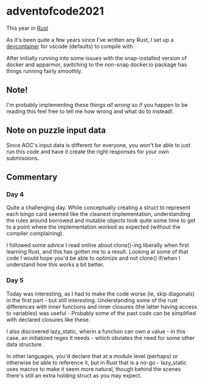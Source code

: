 # adventofcode2021

This year in [Rust](https://www.rust-lang.org/)

As it's been quite a few years since I've written any Rust, I set up a [devcontainer](https://code.visualstudio.com/docs/remote/create-dev-container) for vscode (defaults) to compile with.

After initially running into some issues with the snap-installed version of docker and apparmor, switching to the non-snap docker.io package has things running fairly smoothly.

## Note!

I'm probably implementing these things *all wrong* so if you happen to be reading this feel free to tell me how wrong and what do to instead!.

## Note on puzzle input data

Since AOC's input data is different for everyone, you won't be able to just run this code and have it create the right responses for your own submissions.

## Commentary

### Day 4

Quite a challenging day. While conceptually creating a struct to represent each bingo card seemed like the cleanest implementation, understanding the rules around borrowed and mutable objects took quite some time to get to a point where the implementation worked as expected (without the compiler complaining).

I followed some advice I read online about clone()-ing liberally when first learning Rust, and this has gotten me to a result. Looking at some of that code I would hope you'd be able to optimize and not clone() if/when I understand how this works a bit better.

### Day 5 

Today was interesting, as I had to make the code worse (ie, skip diagonals) in the first part - but still interesting. Understanding some of the rust differences with inner functions and inner closures (the latter having access to variables) was useful - Probably some of the past code can be simplified with declared closures like these.

I also discovered lazy_static, wherin a function can own a value - in this case, an initialized regex it needs - which obviates the need for some other data structure. 

In other languages, you'd declare that at a module level (perhaps) or otherwise be able to reference it, but in Rust that is a no-go - lazy_static uses macros to make it seem more natural, though behind the scenes there's still an extra holding struct as you may expect. 
